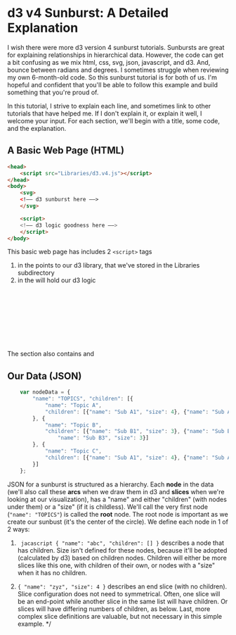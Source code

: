 # d3 v4 Sunburst: A Detailed Explanation #
I wish there were more d3 version 4 sunburst tutorials. Sunbursts are great for explaining relationships in hierarchical data. However, the code can get a bit confusing as we mix html, css, svg, json, javascript, and d3. And, bounce between radians and degrees. I sometimes struggle when reviewing my own 6-month-old code. So this sunburst tutorial is for both of us. I'm hopeful and confident that you'll be able to follow this example and build something that you're proud of. 

In this tutorial, I strive to explain each line, and sometimes link to other tutorials that have helped me. If I don't explain it, or explain it well, I welcome your input. For each section, we'll begin with a title, some code, and the explanation.

## A Basic Web Page (HTML) ##
``` html
<head>
    <script src="Libraries/d3.v4.js"></script>
</head>
<body>
    <svg>
    <!–– d3 sunburst here ––> 
    </svg>

    <script>
    <!–– d3 logic goodness here ––> 
    </script>
</body>
```
This basic web page has includes 2 ```<script>``` tags
1) in the <head> points to our d3 library, that we've stored in the Libraries subdirectory
2) in the <body> will hold our d3 logic

The <body> section also contains and <svg> element.  This is where our d3 visualization will get drawn.

## Our Data (JSON) ##
``` javascript
    var nodeData = {
        "name": "TOPICS", "children": [{
            "name": "Topic A",
            "children": [{"name": "Sub A1", "size": 4}, {"name": "Sub A2", "size": 4}]
        }, {
            "name": "Topic B",
            "children": [{"name": "Sub B1", "size": 3}, {"name": "Sub B2", "size": 3}, {
                "name": "Sub B3", "size": 3}]
        }, {
            "name": "Topic C",
            "children": [{"name": "Sub A1", "size": 4}, {"name": "Sub A2", "size": 4}]
        }]
    };
```
JSON for a sunburst is structured as a hierarchy. Each **node** in the data (we'll also call these **arcs** when we draw them in d3 and **slices** when we're looking at our visualization), has a "name" and either "children" (with nodes under them) or a "size" (if it is childless). We'll call the very first node (```"name": "TOPICS"```) is called the **root** node. The root node is important as we create our sunbust (it's the center of the circle). We define each node in 1 of 2 ways:

1) ``` jacascript { "name": "abc", "children": [] }``` describes a node that has children. Size isn't defined for these nodes, because it'll be adopted (calculated by d3) based on children nodes. Children will either be more slices like this one, with children of their own, or nodes with a "size" when it has no children.

2) ```{ "name": "zyz", "size": 4 }``` describes an end slice (with no children). Slice configuration does not need to symmetrical. Often, one slice will be an end-point while another slice in the same list will have children.  Or slices will have differing numbers of children, as below. Last, more complex slice definitions are valuable, but not necessary in this simple example. */
    
